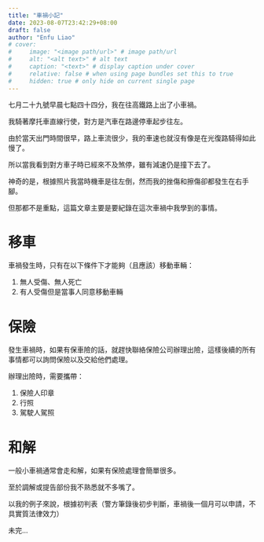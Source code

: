 ```yaml
---
title: "車禍小記"
date: 2023-08-07T23:42:29+08:00
draft: false
author: "Enfu Liao"
# cover:
#     image: "<image path/url>" # image path/url
#     alt: "<alt text>" # alt text
#     caption: "<text>" # display caption under cover
#     relative: false # when using page bundles set this to true
#     hidden: true # only hide on current single page
---
```


七月二十九號早晨七點四十四分，我在往高鐵路上出了小車禍。

我騎著摩托車直線行使，對方是汽車在路邊停車起步往左。

由於當天出門時間很早，路上車流很少，我的車速也就沒有像是在光復路騎得如此慢了。

所以當我看到對方車子時已經來不及煞停，雖有減速仍是撞下去了。

神奇的是，根據照片我當時機車是往左倒，然而我的挫傷和擦傷卻都發生在右手腳。

但那都不是重點，這篇文章主要是要紀錄在這次車禍中我學到的事情。

# 移車
車禍發生時，只有在以下條件下才能夠（且應該）移動車輛：
1. 無人受傷、無人死亡
2. 有人受傷但是當事人同意移動車輛

# 保險
發生車禍時，如果有保車險的話，就趕快聯絡保險公司辦理出險，這樣後續的所有事情都可以詢問保險以及交給他們處理。

辦理出險時，需要攜帶：
1. 保險人印章
2. 行照
3. 駕駛人駕照

# 和解
一般小車禍通常會走和解，如果有保險處理會簡單很多。

至於調解或提告部份我不熟悉就不多嘴了。

以我的例子來說，根據初判表（警方筆錄後初步判斷，車禍後一個月可以申請，不具實質法律效力）

未完...